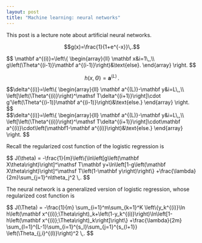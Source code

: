 ```yaml
---
layout: post
title: "Machine learning: neural networks"
---
```


This post is a lecture note about artificial neural networks.

$$g(x)=\frac{1}{1+e^{-x}}\,.$$

<div>
$$
\mathbf a^{(i)}=\left\{
\begin{array}{ll}
\mathbf x&i=1\,,\\
g\left(\Theta^{(i-1)}\mathbf a^{(i-1)}\right)&\text{else}.
\end{array}
\right.
$$
</div>

$$h(x,\Theta)=\mathbf a^{(L)}\,.$$

<div>
$$\delta^{(i)}=\left\{
\begin{array}{ll}
\mathbf a^{(L)}-\mathbf y&i=L\,,\\
\left[\left(\Theta^{(i)}\right)^\mathsf T\delta^{(i+1)}\right]\cdot g'\left(\Theta^{(i-1)}\mathbf a^{(i-1)}\right)&\text{else.}
\end{array}
\right.
$$
</div>

<div>
$$\delta^{(i)}=\left\{
\begin{array}{ll}
\mathbf a^{(L)}-\mathbf y&i=L\,,\\
\left[\left(\Theta^{(i)}\right)^\mathsf T\delta^{(i+1)}\right]\cdot\mathbf a^{(i)}\cdot\left(\mathbf1-\mathbf a^{(i)}\right)&\text{else.}
\end{array}
\right.
$$
</div>

Recall the regularized cost function of the logistic regression is

<div>
$$
J(\theta)
=
-\frac{1}{m}\left\{\ln\left[g\left(\mathbf X\theta\right)\right]^\mathsf T\mathbf y+\ln\left[1-g\left(\mathbf X\theta\right)\right]^\mathsf T\left(1-\mathbf y\right)\right\}
+\frac{\lambda}{2m}\sum_{j=1}^n\theta_j^2
\,.
$$
</div>

The neural network is a generalized version of logistic regression, whose regularized cost function is

<div>
$$
J(\Theta)
=
-\frac{1}{m}
\sum_{i=1}^m\sum_{k=1}^K
\left\{y_k^{(i)}\ln h\left(\mathbf x^{(i)};\Theta\right)_k+\left(1-y_k^{(i)}\right)\ln\left[1-h\left(\mathbf x^{(i)};\Theta\right)_k\right]\right\}
+\frac{\lambda}{2m}
\sum_{l=1}^{L-1}\sum_{i=1}^{s_l}\sum_{j=1}^{s_{l+1}}
\left(\Theta_{j,i}^{(l)}\right)^2
\,.
$$
</div>
